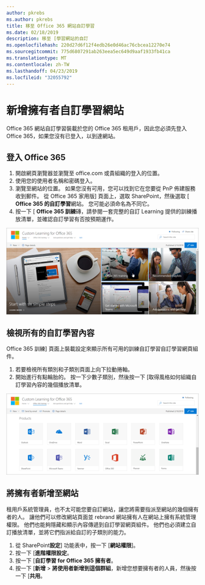 ```yaml
---
author: pkrebs
ms.author: pkrebs
title: 移至 Office 365 網站自訂學習
ms.date: 02/18/2019
description: 移至 [學習網站的自訂
ms.openlocfilehash: 220d27d6f12f4edb26e0d46ac76cbcea12270e74
ms.sourcegitcommit: 775d6807291ab263eea5ec649d9aaf1933fb41ca
ms.translationtype: MT
ms.contentlocale: zh-TW
ms.lasthandoff: 04/23/2019
ms.locfileid: "32055792"
---
```

# <a name="add-owners-custom-learning-site"></a>新增擁有者自訂學習網站

Office 365 網站自訂學習裝載於您的 Office 365 租用戶，因此您必須先登入 Office 365，如果您沒有已登入，以到達網站。 

## <a name="sign-in-to-office-365"></a>登入 Office 365 

1.  開啟網頁瀏覽器並瀏覽至 office.com 或貴組織的登入的位置。 
2.  使用您的使用者名稱和密碼登入。
3.  瀏覽至網站的位置。 如果您沒有可用，您可以找到它在您要從 PnP 佈建服務收到郵件。 從 Office 365 家用版] 頁面上，選取 SharePoint，然後選取 [ **Office 365 的自訂學習**網站。 您可能必須命名為不同它。 
5. 按一下 [ **Office 365 訓練**磚，請參閱一套完整的自訂 Learning 提供的訓練播放清單，並確認自訂學習有否按預期運作。 

![cg goto.png](media/cg-goto.png)

## <a name="view-all-the-custom-learning-content"></a>檢視所有的自訂學習內容
Office 365 訓練] 頁面上裝載設定來顯示所有可用的訓練自訂學習自訂學習網頁組件。 

1. 若要檢視所有類別和子類別頁面上向下拉動捲軸。
2. 開始進行有點輪胎的。 按一下少數子類別，然後按一下 [取得風格如何組織自訂學習內容的幾個播放清單。 

![cg gotoall.png](media/cg-gotoall.png)

## <a name="add-owners-to-site"></a>將擁有者新增至網站
租用戶系統管理員，也不太可能您要自訂網站，讓您將需要指派至網站的幾個擁有者的人。 讓他們可以修改網站頁面並 rebrand 網站擁有人在網站上擁有系統管理權限。 他們也能夠隱藏和顯示內容傳遞到自訂學習網頁組件。 他們也必須建立自訂播放清單，並將它們指派給自訂的子類別的能力。  

1. 從 SharePoint**設定**] 功能表中，按一下 [**網站權限**]。
2. 按一下 [**進階權限設定**。
3. 按一下 [**自訂學習 for Office 365 擁有者**。
4. 按一下 [**新增** > **將使用者新增到這個群組**，新增您想要擁有者的人員，然後按一下 [**共用**。

